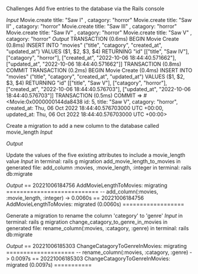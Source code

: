 
Challenges
Add five entries to the database via the Rails console

*Input*
Movie.create title: "Saw I" , catagory: "horror"
Movie.create title: "Saw II" , catagory: "horror"
Movie.create title: "Saw III" , catagory: "horror"
Movie.create title: "Saw IV" , catagory: "horror"
Movie.create title: "Saw V" , catagory: "horror"
 *Output*
   TRANSACTION (0.6ms)  BEGIN
  Movie Create (0.8ms)  INSERT INTO "movies" ("title", "catagory", "created_at", "updated_at") VALUES ($1, $2, $3, $4) RETURNING "id"  [["title", "Saw IV"], ["catagory", "horror"], ["created_at", "2022-10-06 18:44:40.571662"], ["updated_at", "2022-10-06 18:44:40.571662"]]
  TRANSACTION (0.8ms)  COMMIT
  TRANSACTION (0.2ms)  BEGIN
  Movie Create (0.4ms)  INSERT INTO "movies" ("title", "catagory", "created_at", "updated_at") VALUES ($1, $2, $3, $4) RETURNING "id"  [["title", "Saw V"], ["catagory", "horror"], ["created_at", "2022-10-06 18:44:40.576703"], ["updated_at", "2022-10-06 18:44:40.576703"]]
  TRANSACTION (0.5ms)  COMMIT
 => 
#<Movie:0x0000000144da8438
 id: 5,
 title: "Saw V",
 catagory: "horror",
 created_at: Thu, 06 Oct 2022 18:44:40.576703000 UTC +00:00,
 updated_at: Thu, 06 Oct 2022 18:44:40.576703000 UTC +00:00> 

Create a migration to add a new column to the database called movie_length
*Input*

*Output*

Update the values of the five existing attributes to include a movie_length value
*Input*
in terminal: rails g migration add_movie_length_to_movies
in generated file: add_column :movies, :movie_length, :integer
in terminal: rails db:migrate

*Output*
== 20221006184756 AddMovieLengthToMovies: migrating ===========================
-- add_column(:movies, :movie_length, :integer)
   -> 0.0060s
== 20221006184756 AddMovieLengthToMovies: migrated (0.0060s) ==================



Generate a migration to rename the column 'category' to 'genre'
*Input*
in terminal: rails g migration change_catagory_to_genre_in_movies
in generated file: rename_column(:movies, :catagory, :genre)
in terminal: rails db:migrate


*Output*
== 20221006185303 ChangeCatagoryToGenreInMovies: migrating ====================
-- rename_column(:movies, :catagory, :genre)
   -> 0.0097s
== 20221006185303 ChangeCatagoryToGenreInMovies: migrated (0.0097s) ===========
